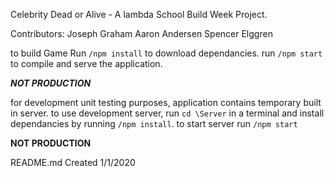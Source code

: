 Celebrity Dead or Alive - A lambda School Build Week Project.

Contributors:
Joseph Graham
Aaron Andersen
Spencer Elggren

to build Game Run `/npm install` to download dependancies. run `/npm start` to compile and serve the application.

**_NOT PRODUCTION_**

for development unit testing purposes, application contains temporary built in server.
to use development server, run `cd \Server` in a terminal and install dependancies by running `/npm install`. to start server run `/npm start`

**NOT PRODUCTION**

README.md Created 1/1/2020
